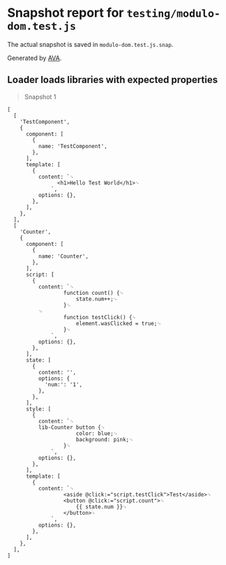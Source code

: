 # Snapshot report for `testing/modulo-dom.test.js`

The actual snapshot is saved in `modulo-dom.test.js.snap`.

Generated by [AVA](https://avajs.dev).

## Loader loads libraries with expected properties

> Snapshot 1

    [
      [
        'TestComponent',
        {
          component: [
            {
              name: 'TestComponent',
            },
          ],
          template: [
            {
              content: `␊
                    <h1>Hello Test World</h1>␊
                  `,
              options: {},
            },
          ],
        },
      ],
      [
        'Counter',
        {
          component: [
            {
              name: 'Counter',
            },
          ],
          script: [
            {
              content: `␊
                      function count() {␊
                          state.num++;␊
                      }␊
              ␊
                      function testClick() {␊
                          element.wasClicked = true;␊
                      }␊
                  `,
              options: {},
            },
          ],
          state: [
            {
              content: '',
              options: {
                'num:': '1',
              },
            },
          ],
          style: [
            {
              content: `␊
              lib-Counter button {␊
                          color: blue;␊
                          background: pink;␊
                      }␊
                  `,
              options: {},
            },
          ],
          template: [
            {
              content: `␊
                      <aside @click:="script.testClick">Test</aside>␊
                      <button @click:="script.count">␊
                          {{ state.num }}␊
                      </button>␊
                  `,
              options: {},
            },
          ],
        },
      ],
    ]

